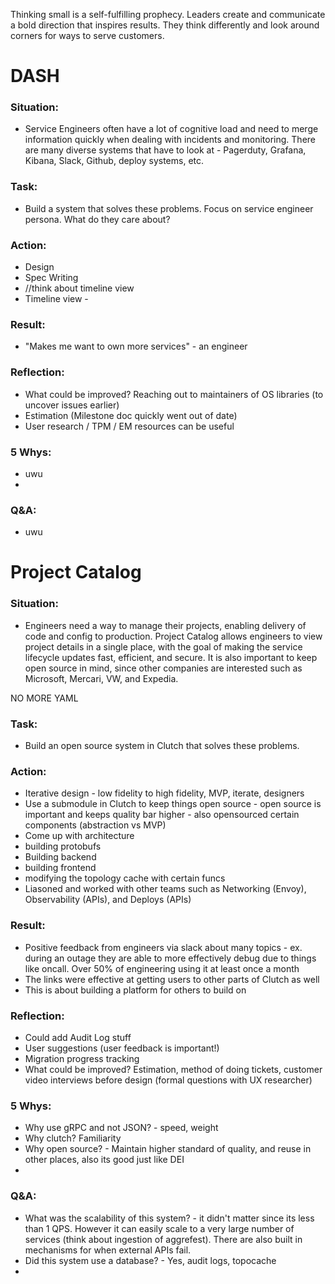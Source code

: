 Thinking small is a self-fulfilling prophecy. Leaders create and communicate a bold direction that inspires results. They think differently and look around corners for ways to serve customers.

# DASH  

### Situation:
- Service Engineers often have a lot of cognitive load and need to merge information quickly when dealing with incidents and monitoring. There are many diverse systems that have to look at - Pagerduty, Grafana, Kibana, Slack, Github, deploy systems, etc. 

### Task:
- Build a system that solves these problems. Focus on service engineer persona. What do they care about?

### Action:
- Design
- Spec Writing
- //think about timeline view
- Timeline view - 

### Result:
- "Makes me want to own more services" - an engineer

### Reflection:
- What could be improved? Reaching out to maintainers of OS libraries (to uncover issues earlier)
- Estimation (Milestone doc quickly went out of date)
- User research / TPM / EM resources can be useful

### 5 Whys:
- uwu
- 

### Q&A:
- uwu


# Project Catalog  

### Situation:
- Engineers need a way to manage their projects, enabling delivery of code and config to production. Project Catalog allows engineers to view project details in a single place, with the goal of making the service lifecycle updates fast, efficient, and secure. It is also important to keep open source in mind, since other companies are interested such as Microsoft, Mercari, VW, and Expedia.

NO MORE YAML

### Task:
- Build an open source system in Clutch that solves these problems.

### Action:
- Iterative design - low fidelity to high fidelity, MVP, iterate, designers
- Use a submodule in Clutch to keep things open source - open source is important and keeps quality bar higher - also opensourced certain components (abstraction vs MVP)
- Come up with architecture
- building protobufs
- Building backend
- building frontend
- modifying the topology cache with certain funcs
- Liasoned and worked with other teams such as Networking (Envoy), Observability (APIs), and Deploys (APIs)

### Result:
- Positive feedback from engineers via slack about many topics - ex. during an outage they are able to more effectively debug due to things like oncall. Over 50% of engineering using it at least once a month
- The links were effective at getting users to other parts of Clutch as well
- This is about building a platform for others to build on

### Reflection:
- Could add Audit Log stuff
- User suggestions (user feedback is important!)
- Migration progress tracking
- What could be improved? Estimation, method of doing tickets, customer video interviews before design (formal questions with UX researcher)

### 5 Whys:
- Why use gRPC and not JSON? - speed, weight
- Why clutch? Familiarity
- Why open source? - Maintain higher standard of quality, and reuse in other places, also its good just like DEI
- 

### Q&A:
- What was the scalability of this system? - it didn't matter since its less than 1 QPS. However it can easily scale to a very large number of services (think about ingestion of aggrefest). There are also built in mechanisms for when external APIs fail.
- Did this system use a database? - Yes, audit logs, topocache
- 